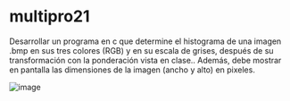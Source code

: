 # multipro21
Desarrollar un programa en c que determine el histograma de una imagen .bmp en sus tres colores (RGB) y en su escala de grises, después de su transformación con la ponderación vista en clase.. Además, debe mostrar en pantalla las dimensiones de la imagen (ancho y alto) en pixeles. 

![image](https://user-images.githubusercontent.com/38736793/135018152-bfdee6fa-8ada-4ee9-a684-573c64764dae.png)

